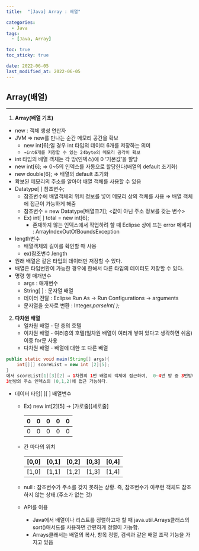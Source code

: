 ```yaml
---
title:  "[Java] Array : 배열" 

categories:
  - Java
tags:
  - [Java, Array]

toc: true
toc_sticky: true

date: 2022-06-05
last_modified_at: 2022-06-05
---
```


## Array(배열)
---

1.  **Array(배열 기초)**

-   new : 객체 생성 연산자
-   JVM ⇒ new를 만나는 순간 메모리 공간을 확보
    -   new int\[6\];일 경우 int 타입의 데이터 6개를 저장하는 의미
    -   `→int6개를 저장할 수 있는 24byte의 메모리 공각이 확보`
-   int 타입의 배열 객체는 각 방(인덱스)에 0 ‘기본값’을 할당
-   new int\[6\]; ⇒ 0~5의 인덱스를 자동으로 할당한다(배열의 default 초기화)
-   new double\[6\]; ⇒ 배열의 default 초기화
-   확보된 메모리의 주소를 알아야 배열 객체를 사용할 수 있음
-   Datatype\[ \] 참조변수;
    -   참조변수에 배열객체의 위치 정보를 넣어 메모리 상의 객체를 사용 ⇒ 배열 객체에 접근이 가능하게 해줌
    -   참조변수 = new Datatype\[배열크기\]; <값이 아닌 주소 정보를 갖는 변수>
    -   Ex) int\[ \] total = new int\[6\];
        -   존재하지 않는 인덱스에서 작업하려 할 때 Eclipse 상에 뜨는 error 메세지 : ArrayIndexOutOfBoundsException
-   length변수
    -   배열객체의 길이를 확인할 때 사용
    -   ex)참조변수.length
-   원래 배열은 같은 타입의 데이터만 저장할 수 있다.
-   배열은 타입변환이 가능한 경우에 한해서 다른 타입의 데이터도 저장할 수 있다.
-   명령 행 매개변수
    -   args : 매개변수
    -   String\[ \] : 문자열 배열
    -   데이터 전달 : Eclipse Run As → Run Configurations → arguments
    -   문자열을 숫자로 변환 : Integer._parseInt( );_

2.  **다차원 배열**
    -   일차원 배열 - 단 층의 호텔
    -   이차원 배열 - 여러층의 호텔(일차원 배열이 여러개 쌓여 있다고 생각하면 쉬움) 이중 for문 사용
    -   다차원 배열 - 배열에 대한 또 다른 배열
```java
public static void main(String[] args){
	int[][] scoreList = new int [2][5];
}
에서 scoreList[1][3][2] ⇒ 1차원의 1번 배열의 객체에 접근하여,  0~4번 방 중 3번방에 접근하고, 
3번방의 주소 인덱스의 (0,1,2)에 접근 가능하다.
```
 -  데이터 타입\[ \]\[ \] 배열변수
    -  Ex) new int\[2\]\[5\] → \[가로줄\]\[세로줄\]
        
        | 0 | 0 | 0 | 0 | 0 |
        | --- | --- | --- | --- | --- |
        | 0 | 0 | 0 | 0 | 0 |
        
    -  칸 마다의 위치
        
        | \[0,0\] | \[0,1\] | \[0,2\] | \[0,3\] | \[0,4\] |
        | --- | --- | --- | --- | --- |
        | \[1,0\] | \[1,1\] | \[1,2\] | \[1,3\] | \[1,4\] |
        
    -  null : 참조변수가 주소를 갖지 못하는 상황. 즉, 참조변수가 아무런 객체도 참조하지 않는 상태.(주소가 없는 것)
    -  API를 이용
        -  Java에서 배열이나 리스트를 정렬하고자 할 때 java.util.Arrays클래스의 sort()매서드를 사용하면 간편하게 정렬이 가능함.
        -  Arrays클래서는 배열의 복사, 항목 정렬, 검색과 같은 배열 조작 기능을 가지고 있음